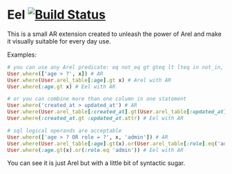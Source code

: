 # Eel [![Build Status](https://secure.travis-ci.org/StrangeMood/eel.png?branch=master)](https://travis-ci.org/StrangeMood/eel)

This is a small AR extension created to unleash the power of Arel
and make it visually suitable for every day use.

Examples:
```ruby
# you can use any Arel predicate: eq not_eq gt gteq lt lteq in not_in, etc.
User.where(['age > ?', x]) # AR
User.where(User.arel_table[:age].gt x) # Arel with AR
User.where(:age.gt x) # Eel with AR
```
```ruby
# or you can combine more than one column in one statement
User.where('created_at > updated_at') # AR
User.where(User.arel_table[:created_at].gt(User.arel_table[:updated_at])) # Arel with AR
User.where(:created_at.gt :updated_at.attr) # Eel with AR
```
```ruby
# sql logical operands are acceptable
User.where(['age > ? OR role = ?', x, 'admin']) # AR
User.where(User.arel_table[:age].gt(x).or(User.arel_table[:role].eq('admin'))) # Arel with AR
User.where(:age.gt(x).or(:role.eq 'admin')) # Eel with AR
```

You can see it is just Arel but with a little bit of syntactic sugar.
